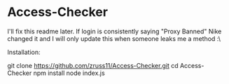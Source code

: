 # Access-Checker



I'll fix this readme later. If login is consistently saying "Proxy Banned" Nike changed it and I will only update this when someone leaks me a method :\


Installation: 

git clone https://github.com/zruss11/Access-Checker.git
cd Access-Checker
npm install
node index.js
